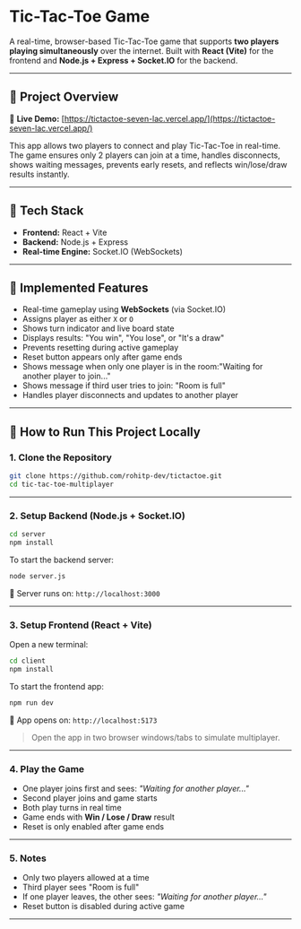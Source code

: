 #  Tic-Tac-Toe Game

A real-time, browser-based Tic-Tac-Toe game that supports **two players playing simultaneously** over the internet. Built with **React (Vite)** for the frontend and **Node.js + Express + Socket.IO** for the backend.

---

## 📅 Project Overview

🔗 **Live Demo:** [https://tictactoe-seven-lac.vercel.app/](https://tictactoe-seven-lac.vercel.app/)

This app allows two players to connect and play Tic-Tac-Toe in real-time. The game ensures only 2 players can join at a time, handles disconnects, shows waiting messages, prevents early resets, and reflects win/lose/draw results instantly.

---

## 🧰 Tech Stack

- **Frontend:** React + Vite
- **Backend:** Node.js + Express
- **Real-time Engine:** Socket.IO (WebSockets)
---

## 🎨 Implemented Features

- Real-time gameplay using **WebSockets** (via Socket.IO)
- Assigns player as either `X` or `O`
- Shows turn indicator and live board state
- Displays results: "You win", "You lose", or "It's a draw"
- Prevents resetting during active gameplay
- Reset button appears only after game ends
- Shows message when only one player is in the room:"Waiting for another player to join..."
- Shows message if third user tries to join: "Room is full"
- Handles player disconnects and updates to another player

---

## 🚀 How to Run This Project Locally

### 1. Clone the Repository

```bash
git clone https://github.com/rohitp-dev/tictactoe.git
cd tic-tac-toe-multiplayer
```

---

### 2. Setup Backend (Node.js + Socket.IO)

```bash
cd server
npm install
```

To start the backend server:

```bash
node server.js
```

📌 Server runs on: `http://localhost:3000`

---

### 3. Setup Frontend (React + Vite)

Open a new terminal:

```bash
cd client
npm install
```

To start the frontend app:

```bash
npm run dev
```

📌 App opens on: `http://localhost:5173`

> Open the app in two browser windows/tabs to simulate multiplayer.

---

### 4. Play the Game

- One player joins first and sees: _"Waiting for another player..."_
- Second player joins and game starts
- Both play turns in real time
- Game ends with **Win / Lose / Draw** result
- Reset is only enabled after game ends

---

### 5. Notes

- Only two players allowed at a time
- Third player sees "Room is full"
- If one player leaves, the other sees: _"Waiting for another player..."_
- Reset button is disabled during active game
---